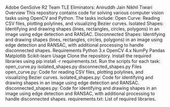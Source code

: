 Adobe GenSolve R2
Team TLE Eliminators:
Aniruddh Jain
Nikhil Tiwari
Overview
This repository contains code for solving various computer vision tasks using OpenCV and Python. The tasks include:
Open Curve: Reading CSV files, plotting polylines, and visualizing Bezier curves.
Isolated Shapes: Identifying and drawing shapes (lines, rectangles, circles, polygons) in an image using edge detection and RANSAC.
Disconnected Shapes: Identifying and drawing shapes (lines, rectangles, circles, polygons) in an image using edge detection and RANSAC, with additional processing to handle disconnected shapes.
Requirements
Python 3.x
OpenCV 4.x
NumPy
Pandas
Matplotlib
Scikit-learn
Usage
Clone the repository.
Install the required libraries using pip install -r requirements.txt.
Run the scripts for each task:
open_curve.py
isolated_shapes.py
disconnected_shapes.py
Files
open_curve.py: Code for reading CSV files, plotting polylines, and visualizing Bezier curves.
isolated_shapes.py: Code for identifying and drawing shapes in an image using edge detection and RANSAC.
disconnected_shapes.py: Code for identifying and drawing shapes in an image using edge detection and RANSAC, with additional processing to handle disconnected shapes.
requirements.txt: List of required libraries.

